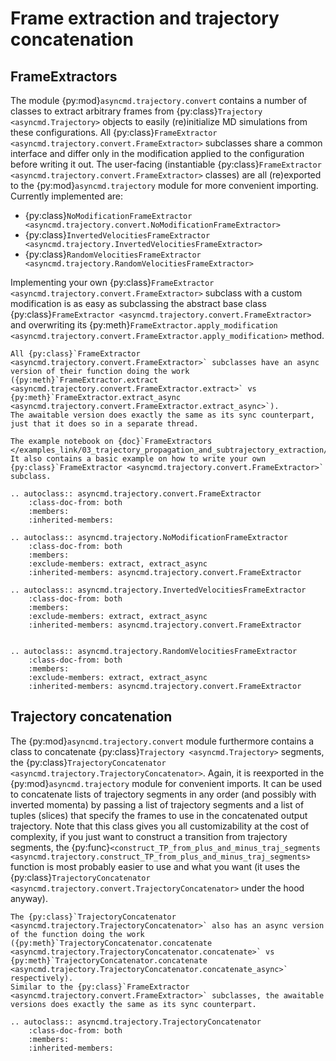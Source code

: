 # Frame extraction and trajectory concatenation

## FrameExtractors

The module {py:mod}`asyncmd.trajectory.convert` contains a number of classes to extract arbitrary frames from {py:class}`Trajectory <asyncmd.Trajectory>` objects to easily (re)initialize MD simulations from these configurations.
All {py:class}`FrameExtractor <asyncmd.trajectory.convert.FrameExtractor>` subclasses share a common interface and differ only in the modification applied to the configuration before writing it out.
The user-facing (instantiable {py:class}`FrameExtractor <asyncmd.trajectory.convert.FrameExtractor>` classes) are all (re)exported to the {py:mod}`asyncmd.trajectory` module for more convenient importing.
Currently implemented are:

- {py:class}`NoModificationFrameExtractor <asyncmd.trajectory.convert.NoModificationFrameExtractor>`
- {py:class}`InvertedVelocitiesFrameExtractor <asyncmd.trajectory.InvertedVelocitiesFrameExtractor>`
- {py:class}`RandomVelocitiesFrameExtractor <asyncmd.trajectory.RandomVelocitiesFrameExtractor>`

Implementing your own {py:class}`FrameExtractor <asyncmd.trajectory.convert.FrameExtractor>` subclass with a custom modification is as easy as subclassing the abstract base class {py:class}`FrameExtractor <asyncmd.trajectory.convert.FrameExtractor>` and overwriting its {py:meth}`FrameExtractor.apply_modification <asyncmd.trajectory.convert.FrameExtractor.apply_modification>` method.

```{note}
All {py:class}`FrameExtractor <asyncmd.trajectory.convert.FrameExtractor>` subclasses have an async version of their function doing the work ({py:meth}`FrameExtractor.extract <asyncmd.trajectory.convert.FrameExtractor.extract>` vs {py:meth}`FrameExtractor.extract_async <asyncmd.trajectory.convert.FrameExtractor.extract_async>`).
The awaitable version does exactly the same as its sync counterpart, just that it does so in a separate thread.
```

```{seealso}
The example notebook on {doc}`FrameExtractors </examples_link/03_trajectory_propagation_and_subtrajectory_extraction/FrameExtractors>`.
It also contains a basic example on how to write your own {py:class}`FrameExtractor <asyncmd.trajectory.convert.FrameExtractor>` subclass.
```

```{eval-rst}
.. autoclass:: asyncmd.trajectory.convert.FrameExtractor
    :class-doc-from: both
    :members:
    :inherited-members:

.. autoclass:: asyncmd.trajectory.NoModificationFrameExtractor
    :class-doc-from: both
    :members:
    :exclude-members: extract, extract_async
    :inherited-members: asyncmd.trajectory.convert.FrameExtractor

.. autoclass:: asyncmd.trajectory.InvertedVelocitiesFrameExtractor
    :class-doc-from: both
    :members:
    :exclude-members: extract, extract_async
    :inherited-members: asyncmd.trajectory.convert.FrameExtractor


.. autoclass:: asyncmd.trajectory.RandomVelocitiesFrameExtractor
    :class-doc-from: both
    :members:
    :exclude-members: extract, extract_async
    :inherited-members: asyncmd.trajectory.convert.FrameExtractor
```

## Trajectory concatenation

The {py:mod}`asyncmd.trajectory.convert` module furthermore contains a class to concatenate {py:class}`Trajectory <asyncmd.Trajectory>` segments, the {py:class}`TrajectoryConcatenator <asyncmd.trajectory.TrajectoryConcatenator>`.
Again, it is reexported in the {py:mod}`asyncmd.trajectory` module for convenient imports.
It can be used to concatenate lists of trajectory segments in any order (and possibly with inverted momenta) by passing a list of trajectory segments and a list of tuples (slices) that specify the frames to use in the concatenated output trajectory.
Note that this class gives you all customizability at the cost of complexity, if you just want to construct a transition from trajectory segments, the {py:func}`<construct_TP_from_plus_and_minus_traj_segments <asyncmd.trajectory.construct_TP_from_plus_and_minus_traj_segments>` function is most probably easier to use and what you want (it uses the {py:class}`TrajectoryConcatenator <asyncmd.trajectory.convert.TrajectoryConcatenator>` under the hood anyway).

```{note}
The {py:class}`TrajectoryConcatenator <asyncmd.trajectory.TrajectoryConcatenator>` also has an async version of the function doing the work ({py:meth}`TrajectoryConcatenator.concatenate <asyncmd.trajectory.TrajectoryConcatenator.concatenate>` vs {py:meth}`TrajectoryConcatenator.concatenate <asyncmd.trajectory.TrajectoryConcatenator.concatenate_async>` respectively).
Similar to the {py:class}`FrameExtractor <asyncmd.trajectory.convert.FrameExtractor>` subclasses, the awaitable versions does exactly the same as its sync counterpart.
```

```{eval-rst}
.. autoclass:: asyncmd.trajectory.TrajectoryConcatenator
    :class-doc-from: both
    :members:
    :inherited-members:
```
